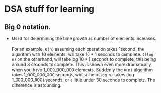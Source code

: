 # DSA stuff for learning

## Big O notation.
- Used for determining the time growth as number of elements increases.<br></br>
For an example, `O(n)` assuming each operation takes 1second, the algorithm with 10 elements, will take 10 * 1 seconds to complete.
`O(log n)` on the otherhand, will take log 10 * 1 seconds to complete, this being around 3 seconds to complete.
This is shown even more dramatically when you have 1_000_000_000 elements,
Suddenly the `O(n)` algorithm takes 1_000_000_000 seconds, whilst the `O(log n)` takes (log 1_000_000_000) seconds, or a little under 30 seconds to complete. The difference is astounding.


